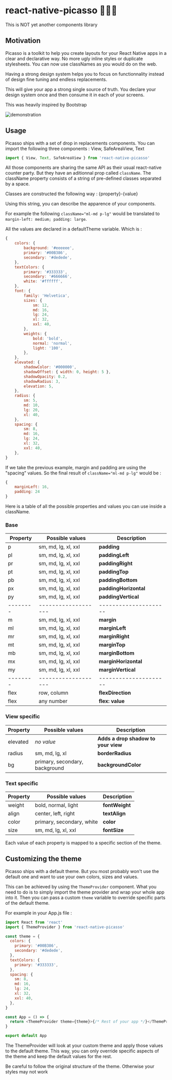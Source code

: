 # react-native-picasso 👨🏻‍🎨

This is NOT yet another components library

## Motivation

Picasso is a toolkit to help you create layouts for your React Native apps in a clear and declarative way.
No more ugly inline styles or duplicate stylesheets. You can now use classNames as you would do on the web.

Having a strong design system helps you to focus on functionnality instead of design fine tuning and endless replacements.

This will give your app a strong single source of truth. You declare your design system once and then consume it in each of your screens.

This was heavily inspired by Bootstrap

![demonstration](demo/demo.gif)

## Usage

Picasso ships with a set of drop in replacements components. You can import the following three components : View, SafeAreaView, Text

```js
import { View, Text, SafeAreaView } from 'react-native-picasso'
```

All those components are sharing the same API as their usual react-native counter party. But they have an aditionnal prop called `className`. The className property consists of a string of pre-defined classes separated by a space.

Classes are constructed the following way : {property}-{value}

Using this string, you can describe the apparence of your components.

For example the following `className="ml-md p-lg"` would be translated to `margin-left: medium; padding: large`.

All the values are declared in a defaultTheme variable. Which is :

```js
{
    colors: {
        background: '#eeeeee',
        primary: '#00B386',
        secondary: '#dedede',
    },
    textColors: {
        primary: '#333333',
        secondary: '#666666',
        white: '#ffffff',
    },
    font: {
        family: 'Helvetica',
        sizes: {
            sm: 12,
            md: 16,
            lg: 24,
            xl: 32,
            xxl: 40,
        },
        weights: {
            bold: 'bold',
            normal: 'normal',
            light: '100',
        },
    },
    elevated: {
        shadowColor: '#000000',
        shadowOffset: { width: 0, height: 5 },
        shadowOpacity: 0.2,
        shadowRadius: 3,
        elevation: 5,
    },
    radius: {
        sm: 5,
        md: 10,
        lg: 20,
        xl: 40,
    },
    spacing: {
        sm: 8,
        md: 16,
        lg: 24,
        xl: 32,
        xxl: 40,
    },
}
```

If we take the previous example, margin and padding are using the "spacing" values. So the final result of `className="ml-md p-lg"` would be :

```js
{
    marginLeft: 16,
    padding: 24
}
```

Here is a table of all the possible properties and values you can use inside a className.

### Base

| Property | Possible values     | Description           |
| -------- | ------------------- | --------------------- |
| p        | sm, md, lg, xl, xxl | **padding**           |
| pl       | sm, md, lg, xl, xxl | **paddingLeft**       |
| pr       | sm, md, lg, xl, xxl | **paddingRight**      |
| pt       | sm, md, lg, xl, xxl | **paddingTop**        |
| pb       | sm, md, lg, xl, xxl | **paddingBottom**     |
| px       | sm, md, lg, xl, xxl | **paddingHorizontal** |
| py       | sm, md, lg, xl, xxl | **paddingVertical**   |
| -------- | ------------------- | --------------------- |
| m        | sm, md, lg, xl, xxl | **margin**            |
| ml       | sm, md, lg, xl, xxl | **marginLeft**        |
| mr       | sm, md, lg, xl, xxl | **marginRight**       |
| mt       | sm, md, lg, xl, xxl | **marginTop**         |
| mb       | sm, md, lg, xl, xxl | **marginBottom**      |
| mx       | sm, md, lg, xl, xxl | **marginHorizontal**  |
| my       | sm, md, lg, xl, xxl | **marginVertical**    |
| -------- | ------------------- | --------------------- |
| flex     | row, column         | **flexDirection**     |
| flex     | any number          | **flex: value**       |

### View specific

| Property | Possible values                | Description                         |
| -------- | ------------------------------ | ----------------------------------- |
| elevated | _no value_                     | **Adds a drop shadow to your view** |
| radius   | sm, md, lg, xl                 | **borderRadius**                    |
| bg       | primary, secondary, background | **backgroundColor**                 |

### Text specific

| Property | Possible values           | Description    |
| -------- | ------------------------- | -------------- |
| weight   | bold, normal, light       | **fontWeight** |
| align    | center, left, right       | **textAlign**  |
| color    | primary, secondary, white | **color**      |
| size     | sm, md, lg, xl, xxl       | **fontSize**   |

Each value of each property is mapped to a specific section of the theme.

## Customizing the theme

Picasso ships with a default theme. But you most probably won't use the default one and want to use your own colors, sizes and values.

This can be achieved by using the `ThemeProvider` component. What you need to do is to simply import the theme provider and wrap your whole app into it. Then you can pass a custom `theme` variable to override specific parts of the default theme.

For example in your App.js file :

```js
import React from 'react'
import { ThemeProvider } from 'react-native-picasso'

const theme = {
  colors: {
    primary: '#00B386',
    secondary: '#dedede',
  },
  textColors: {
    primary: '#333333',
  },
  spacing: {
    sm: 8,
    md: 16,
    lg: 24,
    xl: 32,
    xxl: 40,
  },
}

const App = () => {
  return <ThemeProvider theme={theme}>{/* Rest of your app */}</ThemeProvider>
}

export default App
```

The ThemeProvider will look at your custom theme and apply those values to the default theme. This way, you can only override specific aspects of the theme and keep the default values for the rest.

Be careful to follow the original structure of the theme. Otherwise your styles may not work
